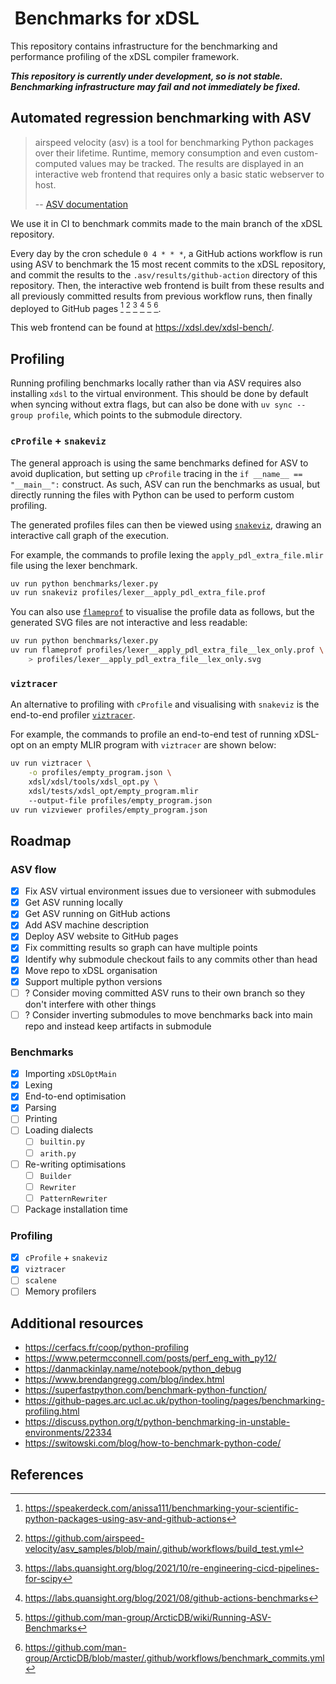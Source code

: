 #  Benchmarks for xDSL

This repository contains infrastructure for the benchmarking and performance
profiling of the xDSL compiler framework.

***This repository is currently under development, so is not stable. Benchmarking infrastructure may fail and not immediately be fixed.***

## Automated regression benchmarking with ASV

> airspeed velocity (asv) is a tool for benchmarking Python packages over their
> lifetime. Runtime, memory consumption and even custom-computed values may be
> tracked. The results are displayed in an interactive web frontend that
> requires only a basic static webserver to host.
>
> -- [ASV documentation](https://asv.readthedocs.io/en/stable/index.html)

We use it in CI to benchmark commits made to the main branch of the xDSL
repository.

Every day by the cron schedule `0 4 * * *`, a GitHub actions workflow is run
using ASV to benchmark the 15 most recent commits to the xDSL repository, and
commit the results to the `.asv/results/github-action` directory of this
repository. Then, the interactive web frontend is built from these results and
all previously committed results from previous workflow runs, then finally
deployed to GitHub pages [^1] [^2] [^3] [^4] [^5] [^6].

This web frontend can be found at <https://xdsl.dev/xdsl-bench/>.

## Profiling

Running profiling benchmarks locally rather than via ASV requires also
installing `xdsl` to the virtual environment. This should be done by default
when syncing without extra flags, but can also be done with
`uv sync --group profile`, which points to the submodule directory.

### `cProfile` + `snakeviz`

The general approach is using the same benchmarks defined for ASV to avoid
duplication, but setting up `cProfile` tracing in the
`if __name__ == "__main__":` construct. As such, ASV can run the benchmarks as
usual, but directly running the files with Python can be used to perform custom
profiling.

The generated profiles files can then be viewed using
[`snakeviz`](https://jiffyclub.github.io/snakeviz/), drawing an interactive
call graph of the execution.

For example, the commands to profile lexing the `apply_pdl_extra_file.mlir`
file using the lexer benchmark.

```bash
uv run python benchmarks/lexer.py
uv run snakeviz profiles/lexer__apply_pdl_extra_file.prof
```

You can also use [`flameprof`](https://github.com/baverman/flameprof/) to
visualise the profile data as follows, but the generated SVG files are not
interactive and less readable:

```bash
uv run python benchmarks/lexer.py
uv run flameprof profiles/lexer__apply_pdl_extra_file__lex_only.prof \
    > profiles/lexer__apply_pdl_extra_file__lex_only.svg
```

### `viztracer`

An alternative to profiling with `cProfile` and visualising with `snakeviz`
is the end-to-end profiler [`viztracer`](https://github.com/gaogaotiantian/viztracer).

For example, the commands to profile an end-to-end test of running xDSL-opt on
an empty MLIR program with `viztracer` are shown below:

```bash
uv run viztracer \
    -o profiles/empty_program.json \
    xdsl/xdsl/tools/xdsl_opt.py \
    xdsl/tests/xdsl_opt/empty_program.mlir
    --output-file profiles/empty_program.json
uv run vizviewer profiles/empty_program.json
```

## Roadmap

### ASV flow

- [x] Fix ASV virtual environment issues due to versioneer with submodules
- [x] Get ASV running locally
- [x] Get ASV running on GitHub actions 
- [x] Add ASV machine description
- [x] Deploy ASV website to GitHub pages
- [x] Fix committing results so graph can have multiple points
- [x] Identify why submodule checkout fails to any commits other than head
- [x] Move repo to xDSL organisation
- [x] Support multiple python versions
- [ ] ? Consider moving committed ASV runs to their own branch so they don't
    interfere with other things
- [ ] ? Consider inverting submodules to move benchmarks back into main repo and
      instead keep artifacts in submodule

### Benchmarks

- [x] Importing `xDSLOptMain`
- [x] Lexing
- [x] End-to-end optimisation 
- [x] Parsing
- [ ] Printing
- [ ] Loading dialects
  - [ ] `builtin.py`
  - [ ] `arith.py`
- [ ] Re-writing optimisations
  - [ ] `Builder`
  - [ ] `Rewriter`
  - [ ] `PatternRewriter`
- [ ] Package installation time

### Profiling

- [x] `cProfile` + `snakeviz`
- [x] `viztracer`
- [ ] `scalene`
- [ ] Memory profilers 

## Additional resources

- <https://cerfacs.fr/coop/python-profiling>
- <https://www.petermcconnell.com/posts/perf_eng_with_py12/>
- <https://danmackinlay.name/notebook/python_debug>
- <https://www.brendangregg.com/blog/index.html>
- <https://superfastpython.com/benchmark-python-function/>
- <https://github-pages.arc.ucl.ac.uk/python-tooling/pages/benchmarking-profiling.html>
- <https://discuss.python.org/t/python-benchmarking-in-unstable-environments/22334>
- <https://switowski.com/blog/how-to-benchmark-python-code/>


## References

[^1]: <https://speakerdeck.com/anissa111/benchmarking-your-scientific-python-packages-using-asv-and-github-actions>
[^2]: <https://github.com/airspeed-velocity/asv_samples/blob/main/.github/workflows/build_test.yml>
[^3]: <https://labs.quansight.org/blog/2021/10/re-engineering-cicd-pipelines-for-scipy>
[^4]: <https://labs.quansight.org/blog/2021/08/github-actions-benchmarks>
[^5]: <https://github.com/man-group/ArcticDB/wiki/Running-ASV-Benchmarks>
[^6]: <https://github.com/man-group/ArcticDB/blob/master/.github/workflows/benchmark_commits.yml>
